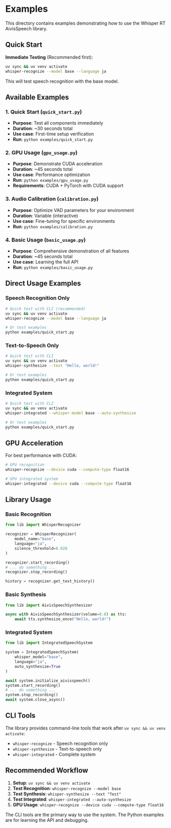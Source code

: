 # Examples

This directory contains examples demonstrating how to use the Whisper RT AivisSpeech library.

## Quick Start

**Immediate Testing** (Recommended first):
```bash
uv sync && uv venv activate
whisper-recognize --model base --language ja
```

This will test speech recognition with the base model.

## Available Examples

### 1. Quick Start (`quick_start.py`)
- **Purpose**: Test all components immediately
- **Duration**: ~30 seconds total
- **Use case**: First-time setup verification
- **Run**: `python examples/quick_start.py`

### 2. GPU Usage (`gpu_usage.py`) 
- **Purpose**: Demonstrate CUDA acceleration
- **Duration**: ~45 seconds total  
- **Use case**: Performance optimization
- **Run**: `python examples/gpu_usage.py`
- **Requirements**: CUDA + PyTorch with CUDA support

### 3. Audio Calibration (`calibration.py`)
- **Purpose**: Optimize VAD parameters for your environment
- **Duration**: Variable (interactive)
- **Use case**: Fine-tuning for specific environments
- **Run**: `python examples/calibration.py`

### 4. Basic Usage (`basic_usage.py`)
- **Purpose**: Comprehensive demonstration of all features
- **Duration**: ~45 seconds total
- **Use case**: Learning the full API
- **Run**: `python examples/basic_usage.py`

## Direct Usage Examples

### Speech Recognition Only
```bash
# Quick test with CLI (recommended)
uv sync && uv venv activate
whisper-recognize --model base --language ja

# Or test examples
python examples/quick_start.py
```

### Text-to-Speech Only
```bash
# Quick test with CLI
uv sync && uv venv activate
whisper-synthesize --text "Hello, world!"

# Or test examples
python examples/quick_start.py
```

### Integrated System
```bash
# Quick test with CLI
uv sync && uv venv activate
whisper-integrated --whisper-model base --auto-synthesize

# Or test examples
python examples/quick_start.py
```

## GPU Acceleration

For best performance with CUDA:
```bash
# GPU recognition
whisper-recognize --device cuda --compute-type float16

# GPU integrated system
whisper-integrated --device cuda --compute-type float16
```

## Library Usage

### Basic Recognition
```python
from lib import WhisperRecognizer

recognizer = WhisperRecognizer(
    model_name="base",
    language="ja",
    silence_threshold=0.028
)

recognizer.start_recording()
# ... do something ...
recognizer.stop_recording()

history = recognizer.get_text_history()
```

### Basic Synthesis
```python
from lib import AivisSpeechSynthesizer

async with AivisSpeechSynthesizer(volume=0.8) as tts:
    await tts.synthesize_once("Hello, world!")
```

### Integrated System
```python
from lib import IntegratedSpeechSystem

system = IntegratedSpeechSystem(
    whisper_model="base",
    language="ja",
    auto_synthesize=True
)

await system.initialize_aivisspeech()
system.start_recording()
# ... do something ...
system.stop_recording()
await system.close_async()
```

## CLI Tools

The library provides command-line tools that work after `uv sync && uv venv activate`:

- `whisper-recognize` - Speech recognition only
- `whisper-synthesize` - Text-to-speech only  
- `whisper-integrated` - Complete system

## Recommended Workflow

1. **Setup**: `uv sync && uv venv activate`
2. **Test Recognition**: `whisper-recognize --model base`
3. **Test Synthesis**: `whisper-synthesize --text "Test"`
4. **Test Integrated**: `whisper-integrated --auto-synthesize`
5. **GPU Usage**: `whisper-recognize --device cuda --compute-type float16`

The CLI tools are the primary way to use the system. The Python examples are for learning the API and debugging.
